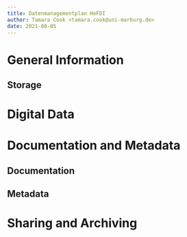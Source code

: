 ```yaml
---
title: Datenmanagementplan HeFDI
author: Tamara Cook <tamara.cook@uni-marburg.de>
date: 2021-08-05
---
```


# General Information

## Storage

# Digital Data

# Documentation and Metadata

## Documentation

## Metadata

# Sharing and Archiving
